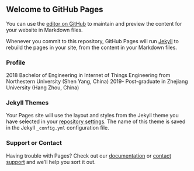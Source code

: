 ## Welcome to GitHub Pages

You can use the [editor on GitHub](https://github.com/Rhyx14/Haoran_Xu.github.io/edit/gh-pages/index.md) to maintain and preview the content for your website in Markdown files.

Whenever you commit to this repository, GitHub Pages will run [Jekyll](https://jekyllrb.com/) to rebuild the pages in your site, from the content in your Markdown files.

### Profile

2018 Bachelor of Engineering in Internet of Things Engineering from Northestern University (Shen Yang, China)
2019- Post-graduate in Zhejiang University (Hang Zhou, China)


### Jekyll Themes

Your Pages site will use the layout and styles from the Jekyll theme you have selected in your [repository settings](https://github.com/Rhyx14/Haoran_Xu.github.io/settings). The name of this theme is saved in the Jekyll `_config.yml` configuration file.

### Support or Contact

Having trouble with Pages? Check out our [documentation](https://docs.github.com/categories/github-pages-basics/) or [contact support](https://github.com/contact) and we’ll help you sort it out.
